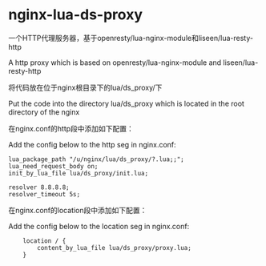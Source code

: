 nginx-lua-ds-proxy
==================

一个HTTP代理服务器，基于openresty/lua-nginx-module和liseen/lua-resty-http

A http proxy which is based on openresty/lua-nginx-module and liseen/lua-resty-http


将代码放在位于nginx根目录下的lua/ds_proxy/下

Put the code into the directory lua/ds_proxy which is located in the root directory of the nginx


在nginx.conf的http段中添加如下配置：

Add the config below to the http seg in nginx.conf:

    lua_package_path "/u/nginx/lua/ds_proxy/?.lua;;";
    lua_need_request_body on;
    init_by_lua_file lua/ds_proxy/init.lua;
    
    resolver 8.8.8.8;
    resolver_timeout 5s;
    
在nginx.conf的location段中添加如下配置：

Add the config below to the location seg in nginx.conf:

        location / {
            content_by_lua_file lua/ds_proxy/proxy.lua;
        }
    
